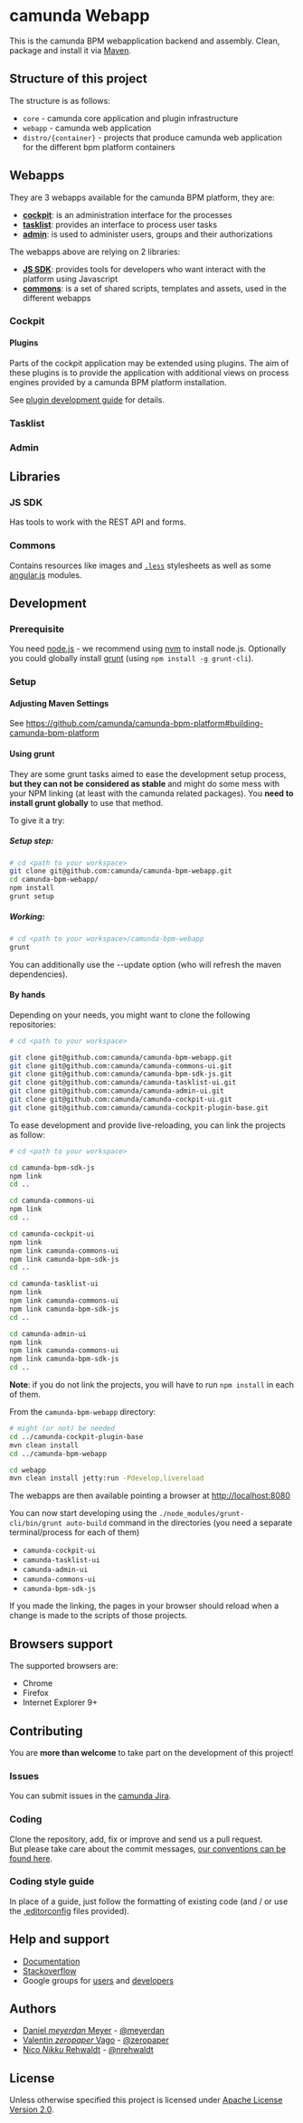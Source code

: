 # camunda Webapp

This is the camunda BPM webapplication backend and assembly.
Clean, package and install it via [Maven](https://maven.apache.org/).

## Structure of this project

The structure is as follows:

* `core` - camunda core application and plugin infrastructure
* `webapp` - camunda web application
* `distro/{container}` - projects that produce camunda web application for the different bpm platform containers

## Webapps

They are 3 webapps available for the camunda BPM platform, they are:

* [__cockpit__](#cockpit): is an administration interface for the processes
* [__tasklist__](#tasklist): provides an interface to process user tasks
* [__admin__](#admin): is used to administer users, groups and their authorizations

The webapps above are relying on 2 libraries:

* [__JS SDK__](#js-sdk): provides tools for developers who want interact with the platform using Javascript
* [__commons__](#commons-ui): is a set of shared scripts, templates and assets, used in the different webapps

### Cockpit



#### Plugins

Parts of the cockpit application may be extended using plugins.
The aim of these plugins is to provide the application with additional views on process engines provided by a camunda BPM platform installation.

See [plugin development guide](http://docs.camunda.org/latest/real-life/how-to/#cockpit-how-to-develop-a-cockpit-plugin) for details.

### Tasklist



### Admin


## Libraries

### JS SDK

Has tools to work with the REST API and forms.

### Commons

Contains resources like images and [`.less`](http://lesscss.org) stylesheets as well as some [angular.js](http://angularjs.org) modules.

## Development

### Prerequisite

You need [node.js](http://nodejs.org) - we recommend using [nvm](https://github.com/creationix/nvm#install-script) to install node.js.
Optionally you could globally install [grunt](http://gruntjs.com/) (using `npm install -g grunt-cli`).

### Setup

#### Adjusting Maven Settings

See https://github.com/camunda/camunda-bpm-platform#building-camunda-bpm-platform

#### Using grunt

They are some grunt tasks aimed to ease the development setup process, __but they can not be considered as stable__ and might do some mess with your NPM linking (at least with the camunda related packages).
You __need to install grunt globally__ to use that method.

To give it a try:

##### Setup step:
```sh
# cd <path to your workspace>
git clone git@github.com:camunda/camunda-bpm-webapp.git
cd camunda-bpm-webapp/
npm install
grunt setup
```

##### Working:
```sh
# cd <path to your workspace>/camunda-bpm-webapp
grunt
```

You can additionally use the --update option (who will refresh the maven dependencies).


#### By hands

Depending on your needs, you might want to clone the following repositories:

```sh
# cd <path to your workspace>

git clone git@github.com:camunda/camunda-bpm-webapp.git
git clone git@github.com:camunda/camunda-commons-ui.git
git clone git@github.com:camunda/camunda-bpm-sdk-js.git
git clone git@github.com:camunda/camunda-tasklist-ui.git
git clone git@github.com:camunda/camunda-admin-ui.git
git clone git@github.com:camunda/camunda-cockpit-ui.git
git clone git@github.com:camunda/camunda-cockpit-plugin-base.git
```

To ease development and provide live-reloading, you can link the projects as follow:

```sh
# cd <path to your workspace>

cd camunda-bpm-sdk-js
npm link
cd ..

cd camunda-commons-ui
npm link
cd ..

cd camunda-cockpit-ui
npm link
npm link camunda-commons-ui
npm link camunda-bpm-sdk-js
cd ..

cd camunda-tasklist-ui
npm link
npm link camunda-commons-ui
npm link camunda-bpm-sdk-js
cd ..

cd camunda-admin-ui
npm link
npm link camunda-commons-ui
npm link camunda-bpm-sdk-js
cd ..
```

__Note__: if you do not link the projects, you will have to run `npm install` in each of them.


From the `camunda-bpm-webapp` directory:
```sh
# might (or not) be needed
cd ../camunda-cockpit-plugin-base
mvn clean install
cd ../camunda-bpm-webapp
```

```sh
cd webapp
mvn clean install jetty:run -Pdevelop,livereload
```
The webapps are then available pointing a browser at [http://localhost:8080](http://localhost:8080)

You can now start developing using the `./node_modules/grunt-cli/bin/grunt auto-build` command in the directories (you need a separate terminal/process for each of them)

* `camunda-cockpit-ui`
* `camunda-tasklist-ui`
* `camunda-admin-ui`
* `camunda-commons-ui`
* `camunda-bpm-sdk-js`

If you made the linking, the pages in your browser should reload when a change is made to the scripts of those projects.



## Browsers support

The supported browsers are:

- Chrome
- Firefox
- Internet Explorer 9+


## Contributing

You are __more than welcome__ to take part on the development of this project!

### Issues

You can submit issues in the [camunda Jira](https://app.camunda.com/jira/issues/).

### Coding

Clone the repository, add, fix or improve and send us a pull request.    
But please take care about the commit messages, [our conventions can be found
here](https://github.com/ajoslin/conventional-changelog/blob/master/CONVENTIONS.md).

### Coding style guide

In place of a guide, just follow the formatting of existing code (and / or use the [.editorconfig](http://editorconfig.org/) files provided).

## Help and support

* [Documentation](http://docs.camunda.org/latest/)
* [Stackoverflow](stackoverflow.com/questions/tagged/camunda)
* Google groups for [users](https://groups.google.com/forum/#!forum/camunda-bpm-users) and [developers](https://groups.google.com/forum/#!forum/camunda-bpm-dev)

## Authors

- [Daniel _meyerdan_ Meyer](https://github.com/meyerdan) - [@meyerdan](http://twitter.com/meyerdan)
- [Valentin _zeropaper_ Vago](https://github.com/zeropaper) - [@zeropaper](http://twitter.com/zeropaper)
- [Nico _Nikku_ Rehwaldt](https://github.com/nikku) - [@nrehwaldt](http://twitter.com/nrehwaldt) 

## License

Unless otherwise specified this project is licensed under [Apache License Version 2.0](./LICENSE).
